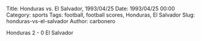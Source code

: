Title: Honduras vs. El Salvador, 1993/04/25
Date: 1993/04/25 00:00
Category: sports
Tags: football, football scores, Honduras, El Salvador
Slug: honduras-vs-el-salvador
Author: carbonero


Honduras 2 - 0 El Salvador
